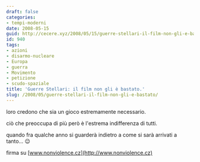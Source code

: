 ```yaml
---
draft: false
categories:
- tempi-moderni
date: 2008-05-15
guid: http://cecere.xyz/2008/05/15/guerre-stellari-il-film-non-gli-e-bastato/
id: 940
tags:
- azioni
- disarmo-nucleare
- Europa
- guerra
- Movimento
- petizione
- scudo-spaziale
title: 'Guerre Stellari: il film non gli è bastato.'
slug: /2008/05/guerre-stellari-il-film-non-gli-e-bastato/
---
```


loro credono che sia un gioco estremamente necessario.
  
ciò che preoccupa di più però è l'estrema indifferenza di tutti.
  
quando fra qualche anno si guarderà indietro a come si sarà arrivati a tanto… 😉

firma su [www.nonviolence.cz](http://www.nonviolence.cz)